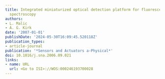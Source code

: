 ```yaml
---
title: Integrated miniaturized optical detection platform for fluorescence and absorption
  spectroscopy
authors:
- L. Malic
- A. G. Kirk
date: '2007-01-01'
publishDate: '2024-05-30T16:09:45.520118Z'
publication_types:
- article-journal
publication: '*Sensors and Actuators a-Physical*'
doi: 10.1016/j.sna.2006.09.021
links:
- name: URL
  url: <Go to ISI>://WOS:000246193700028
---
```

